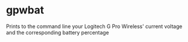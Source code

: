 # gpwbat
Prints to the command line your Logitech G Pro Wireless' current voltage and the corresponding battery percentage
